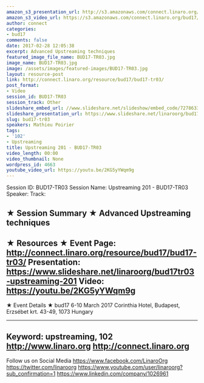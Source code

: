 ```yaml
---
amazon_s3_presentation_url: http://s3.amazonaws.com/connect.linaro.org/bud17/Presentations/BUD17-TR03%20-%20Upstreaming%20201.pdf
amazon_s3_video_url: https://s3.amazonaws.com/connect.linaro.org/bud17/Videos/Tuesday/BUD17-TR03%20Upstreaming%20201.mp4
author: connect
categories:
- bud17
comments: false
date: 2017-02-28 12:05:38
excerpt: Advanced Upstreaming techniques
featured_image_file_name: BUD17-TR03.jpg
image_name: BUD17-TR03.jpg
image: /assets/images/featured-images/BUD17-TR03.jpg
layout: resource-post
link: http://connect.linaro.org/resource/bud17/bud17-tr03/
post_format:
- Video
session_id: BUD17-TR03
session_track: Other
slideshare_embed_url: //www.slideshare.net/slideshow/embed_code/72786331
slideshare_presentation_url: https://www.slideshare.net/linaroorg/bud17tr03-upstreaming-201
slug: bud17-tr03
speakers: Mathieu Poirier
tags:
- '102'
- Upstreaming
title: Upstreaming 201 - BUD17-TR03
video_length: 00:00
video_thumbnail: None
wordpress_id: 4663
youtube_video_url: https://youtu.be/2KG5yYWqm9g
---
```


Session ID: BUD17-TR03
Session Name: Upstreaming 201 - BUD17-TR03
Speaker:
Track:


★ Session Summary ★
Advanced Upstreaming techniques
---------------------------------------------------
★ Resources ★
Event Page: http://connect.linaro.org/resource/bud17/bud17-tr03/
Presentation: https://www.slideshare.net/linaroorg/bud17tr03-upstreaming-201
Video: https://youtu.be/2KG5yYWqm9g
---------------------------------------------------

★ Event Details ★
bud17
6-10 March 2017
Corinthia Hotel, Budapest,
Erzsébet krt. 43-49,
1073 Hungary

---------------------------------------------------
Keyword: upstreaming, 102
http://www.linaro.org
http://connect.linaro.org
---------------------------------------------------
Follow us on Social Media
https://www.facebook.com/LinaroOrg
https://twitter.com/linaroorg
https://www.youtube.com/user/linaroorg?sub_confirmation=1
https://www.linkedin.com/company/1026961
